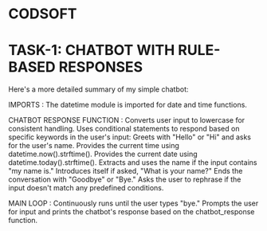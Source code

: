 # CODSOFT
# TASK-1: CHATBOT WITH RULE-BASED RESPONSES

Here's a more detailed summary of my simple chatbot:

IMPORTS :
The datetime module is imported for date and time functions.

CHATBOT RESPONSE FUNCTION :
Converts user input to lowercase for consistent handling.
Uses conditional statements to respond based on specific keywords in the user's input:
Greets with "Hello" or "Hi" and asks for the user's name.
Provides the current time using datetime.now().strftime().
Provides the current date using datetime.today().strftime().
Extracts and uses the name if the input contains "my name is."
Introduces itself if asked, "What is your name?"
Ends the conversation with "Goodbye" or "Bye."
Asks the user to rephrase if the input doesn't match any predefined conditions.

MAIN LOOP :
Continuously runs until the user types "bye."
Prompts the user for input and prints the chatbot's response based on the chatbot_response function.

